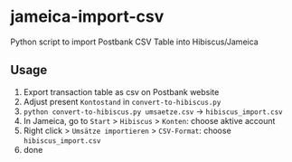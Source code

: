 # jameica-import-csv

Python script to import Postbank CSV Table into Hibiscus/Jameica

## Usage

1. Export transaction table as csv on Postbank website
2. Adjust present `Kontostand` in `convert-to-hibiscus.py`
3. `python convert-to-hibiscus.py umsaetze.csv` -> `hibiscus_import.csv`
4. In Jameica, go to `Start` > `Hibiscus` > `Konten`: choose aktive account
5. Right click > `Umsätze importieren` > `CSV-Format`: choose `hibiscus_import.csv`
6. done
